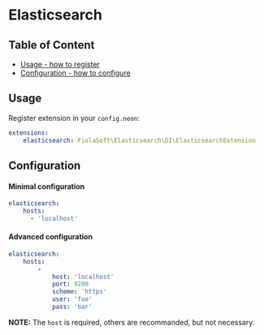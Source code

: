 # Elasticsearch
## Table of Content
- [Usage - how to register](#usage)
- [Configuration - how to configure](#configuration)

## Usage
Register extension in your `config.neon`:
```yaml
extensions:
    elasticsearch: FiolaSoft\Elasticsearch\DI\ElasticsearchExtension
```

## Configuration
#### Minimal configuration
```yaml
elasticsearch:
    hosts:
      - 'localhost'
```
#### Advanced configuration
```yaml
elasticsearch:
    hosts:
        -
            host: 'localhost'
            port: 9200
            scheme: 'https'
            user: 'foo'
            pass: 'bar'
```

**NOTE:** The `host` is required, others are recommanded, but not necessary.

